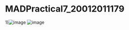 # MADPractical7_20012011179

1)![image](https://user-images.githubusercontent.com/111722360/194559830-15870284-6945-48df-94f0-03b7d864add0.png)
![image](https://user-images.githubusercontent.com/111722360/194559862-1a427771-9c96-48bb-b454-35ed41faaf91.png)
